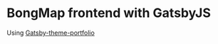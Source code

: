 # BongMap frontend with GatsbyJS

Using [Gatsby-theme-portfolio](https://github.com/smakosh/gatsby-theme-portfolio)
